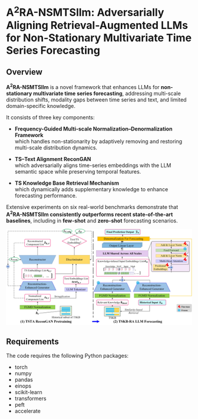 # A$^2$RA-NSMTSllm: Adversarially Aligning Retrieval-Augmented LLMs for Non-Stationary Multivariate Time Series Forecasting

## Overview

**A$^2$RA-NSMTSllm** is a novel framework that enhances LLMs for **non-stationary multivariate time series forecasting**, addressing multi-scale distribution shifts, modality gaps between time series and text, and limited domain-specific knowledge.

It consists of three key components:

- **Frequency-Guided Multi-scale Normalization–Denormalization Framework**  
  which handles non-stationarity by adaptively removing and restoring multi-scale distribution dynamics.

- **TS–Text Alignment ReconGAN**  
  which adversarially aligns time-series embeddings with the LLM semantic space while preserving temporal features.

- **TS Knowledge Base Retrieval Mechanism**  
  which dynamically adds supplementary knowledge to enhance forecasting performance.

Extensive experiments on six real-world benchmarks demonstrate that **A$^2$RA-NSMTSllm consistently outperforms recent state-of-the-art baselines**, including in **few-shot** and **zero-shot** forecasting scenarios.


<p align="center">
  <img src="A2RA-NSMTSllm.jpg" width="700" alt="Framework of A$^2$RA-NSMTSllm">
</p>

## Requirements

The code requires the following Python packages:

- torch
- numpy
- pandas
- einops
- scikit-learn
- transformers
- peft
- accelerate
